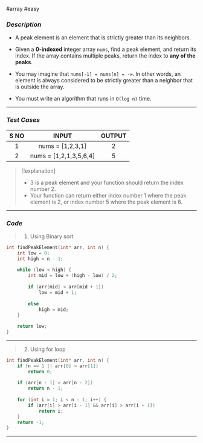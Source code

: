 #array  #easy  
### *Description*  ###

-  A peak element is an element that is strictly greater than its neighbors.

- Given a **0-indexed** integer array `nums`, find a peak element, and return its index. If the array contains multiple peaks, return the index to **any of the peaks**.

- You may imagine that `nums[-1] = nums[n] = -∞`. In other words, an element is always considered to be strictly greater than a neighbor that is outside the array.

- You must write an algorithm that runs in `O(log n)` time.
---
### *Test Cases* ###

| **S NO** |       **INPUT**        | **OUTPUT** |
| :------: | :--------------------: | :--------: |
|    1     |    nums = [1,2,3,1]    |     2      |
|    2     | nums = [1,2,1,3,5,6,4] |     5      |


>[!explanation]
>- 3 is a peak element and your function should return the index number 2.
>- Your function can return either index number 1 where the peak element is 2, or index number 5 where the peak element is 6.

---
### *Code* ###

>1. Using Binary sort

```c
int findPeakElement(int* arr, int n) {
    int low = 0;
    int high = n - 1;
    
    while (low < high) {
        int mid = low + (high - low) / 2;
        
        if (arr[mid] < arr[mid + 1])
            low = mid + 1;
        
        else
            high = mid;
    }
    
    return low;
}

```
---
>2. Using for loop

```c
int findPeakElement(int* arr, int n) {
    if (n == 1 || arr[0] > arr[1])
        return 0;
     
    if (arr[n - 1] > arr[n - 2])
        return n - 1;
       
    for (int i = 1; i < n - 1; i++) {
        if (arr[i] > arr[i - 1] && arr[i] > arr[i + 1])
            return i;
    }
    return -1;
}

```
---